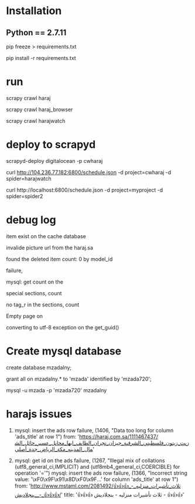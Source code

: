 # Installation
## Python == 2.7.11

pip freeze > requirements.txt

pip install -r requirements.txt


# run 	
scrapy crawl haraj

scrapy crawl haraj_browser

scrapy crawl harajwatch

# deploy to scrapyd

scrapyd-deploy digitalocean -p cwharaj

curl http://104.236.77.182:6800/schedule.json -d project=cwharaj -d spider=harajwatch

curl http://localhost:6800/schedule.json -d project=myproject -d spider=spider2



# debug log

item exist  on the cache database

invalide picture url from the haraj.sa

found the deleted item count: 0 by model_id

failure,

mysql: get count on the

special sections, count

no tag_r in the sections, count

Empty page on

converting to utf-8 exception on the get_guid()

# Create mysql database

create database mzadalny;

grant all on mzadalny.* to 'mzada' identified by 'mzada720';

mysql -u mzada -p 'mzada720' mzadalny


# harajs issues

 1. mysql: insert the ads row failure, (1406, "Data too long for column 'ads_title' at row 1")
    from: 'https://haraj.com.sa/1111467437/زيت_زيتون_فلسطيني_الشرقية_جيزان_نجران_الطايف_ابها_محايل_عسير_حائل_الشمال_المدينه_مكة_الرياض_جدة_أصلي'

 2. mysql: get id on the ads failure, (1267, "Illegal mix of collations (utf8_general_ci,IMPLICIT) and (utf8mb4_general_ci,COERCIBLE) for operation '='")
    mysql: insert the ads row failure, (1366, "Incorrect string value: '\\xF0\\x9F\\x91\\x8D\\xF0\\x9F...' for column 'ads_title' at row 1")
    from: 'http://www.mstaml.com/2081492/👍👍👍_ثلاث_تأشيرات_منزليه_-_بنجلاديش_-_👍👍👍/'
    title: '👍👍👍 ثلاث تأشيرات منزليه - بنجلاديش - 👍👍👍'                  
            
            
            
            
            
            
            
            
            
            
            